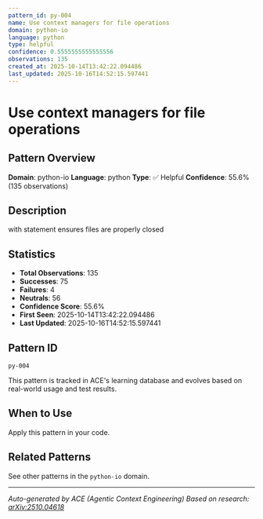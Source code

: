 ```yaml
---
pattern_id: py-004
name: Use context managers for file operations
domain: python-io
language: python
type: helpful
confidence: 0.5555555555555556
observations: 135
created_at: 2025-10-14T13:42:22.094486
last_updated: 2025-10-16T14:52:15.597441
---
```

# Use context managers for file operations

## Pattern Overview

**Domain**: python-io
**Language**: python
**Type**: ✅ Helpful
**Confidence**: 55.6% (135 observations)

## Description

with statement ensures files are properly closed

## Statistics

- **Total Observations**: 135
- **Successes**: 75
- **Failures**: 4
- **Neutrals**: 56
- **Confidence Score**: 55.6%
- **First Seen**: 2025-10-14T13:42:22.094486
- **Last Updated**: 2025-10-16T14:52:15.597441

## Pattern ID

```
py-004
```

This pattern is tracked in ACE's learning database and evolves based on real-world usage and test results.

## When to Use

Apply this pattern in your code.

## Related Patterns

See other patterns in the `python-io` domain.

---

*Auto-generated by ACE (Agentic Context Engineering)*
*Based on research: [arXiv:2510.04618](https://arxiv.org/abs/2510.04618)*

